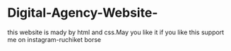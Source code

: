# Digital-Agency-Website-
this website is mady by html and css.May you like it
if you like this support me on instagram-ruchiket borse

